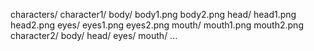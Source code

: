 characters/
    character1/
        body/
            body1.png
            body2.png
        head/
            head1.png
            head2.png
        eyes/
            eyes1.png
            eyes2.png
        mouth/
            mouth1.png
            mouth2.png
    character2/
        body/
        head/
        eyes/
        mouth/
    ...
